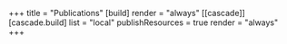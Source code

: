 +++
title = "Publications"
[build]
  render = "always"
[[cascade]]
  [cascade.build]
    list = "local"
    publishResources = true
    render = "always"
+++
